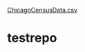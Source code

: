 [ChicagoCensusData.csv](https://github.com/Eos1027/testrepo/files/7087976/ChicagoCensusData.csv)
# testrepo
